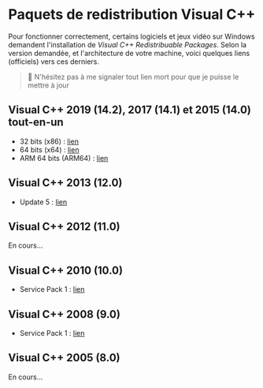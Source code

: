 # Paquets de redistribution Visual C++

Pour fonctionner correctement, certains logiciels et jeux vidéo sur Windows demandent l'installation de _Visual C++ Redistribuable Packages_. Selon la version demandée, et l'architecture de votre machine, voici quelques liens (officiels) vers ces derniers.

> 🛑 N'hésitez pas à me signaler tout lien mort pour que je puisse le mettre à jour

## Visual C++ 2019 (14.2), 2017 (14.1) et 2015 (14.0) tout-en-un

+ 32 bits (x86) : [lien](https://aka.ms/vs/16/release/vc_redist.x86.exe)
+ 64 bits (x64) : [lien](https://aka.ms/vs/16/release/vc_redist.x64.exe)
+ ARM 64 bits (ARM64) : [lien](https://aka.ms/vs/16/release/VC_redist.arm64.exe)

## Visual C++ 2013 (12.0)

+ Update 5 : [lien](https://support.microsoft.com/en-us/help/4032938/update-for-visual-c-2013-redistributable-package)

## Visual C++ 2012 (11.0)

En cours...

## Visual C++ 2010 (10.0)

+ Service Pack 1 : [lien](https://www.microsoft.com/fr-fr/download/details.aspx?id=26999)

## Visual C++ 2008 (9.0)

+ Service Pack 1 : [lien](https://www.microsoft.com/fr-fr/download/details.aspx?id=26368)

## Visual C++ 2005 (8.0)

En cours...
